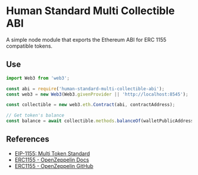 # Human Standard Multi Collectible ABI

A simple node module that exports the Ethereum ABI for ERC 1155 compatible tokens.

## Use

```javascript
import Web3 from 'web3';

const abi = require('human-standard-multi-collectible-abi');
const web3 = new Web3(Web3.givenProvider || 'http://localhost:8545');

const collectible = new web3.eth.Contract(abi, contractAddress);

// Get token's balance
const balance = await collectible.methods.balanceOf(walletPublicAddress,tokenId).call()
```

## References

* [EIP-1155: Multi Token Standard](https://eips.ethereum.org/EIPS/eip-1155)
* [ERC1155 - OpenZeppelin Docs](https://docs.openzeppelin.com/contracts/3.x/erc1155)
* [ERC1155 - OpenZeppelin GitHub](https://github.com/OpenZeppelin/openzeppelin-contracts/tree/master/contracts/token/ERC1155)
